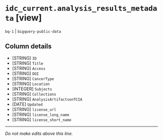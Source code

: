 # `idc_current.analysis_results_metadata` [view]
`bq-1` | `bigquery-public-data`

## Column details
* [STRING]    `ID`
* [STRING]    `Title`
* [STRING]    `Access`
* [STRING]    `DOI`
* [STRING]    `CancerType`
* [STRING]    `Location`
* [INTEGER]   `Subjects`
* [STRING]    `Collections`
* [STRING]    `AnalysisArtifactsonTCIA`
* [DATE]      `Updated`
* [STRING]    `license_url`
* [STRING]    `license_long_name`
* [STRING]    `license_short_name`

-------------------------------------------------------------------------------
*Do not make edits above this line.*
